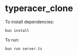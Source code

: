 # typeracer_clone

To install dependencies:

```bash
bun install
```

To run:

```bash
bun run server.ts
```
